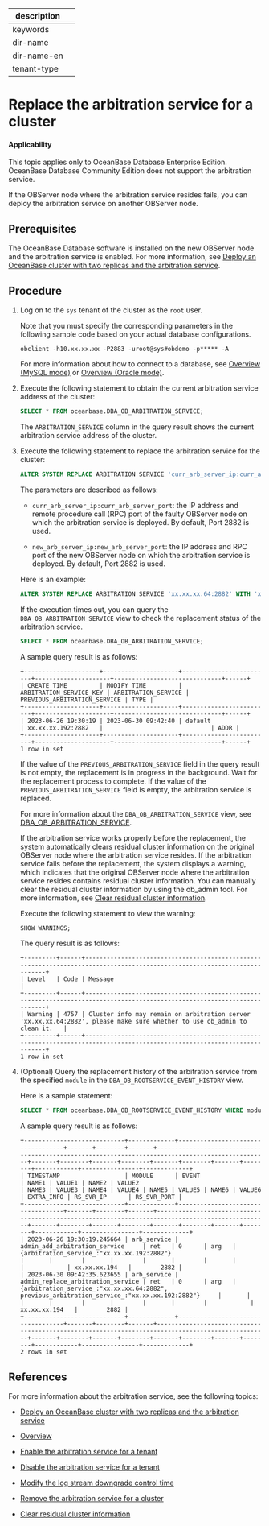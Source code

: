 |description||
|---|---|
|keywords||
|dir-name||
|dir-name-en||
|tenant-type||

# Replace the arbitration service for a cluster

<main id="notice" >
<h4>Applicability</h4>
<p>This topic applies only to OceanBase Database Enterprise Edition. OceanBase Database Community Edition does not support the arbitration service. </p>
</main>

If the OBServer node where the arbitration service resides fails, you can deploy the arbitration service on another OBServer node.

## Prerequisites

The OceanBase Database software is installed on the new OBServer node and the arbitration service is enabled. For more information, see [Deploy an OceanBase cluster with two replicas and the arbitration service](../../../400.deploy/300.deploy-oceanbase-enterprise-edition/400.deploy-through-the-command-line/200.deploy-the-oceanbase-cluster-command-line/200.deploy-the-quorum-high-availability-service.md).

## Procedure

1. Log on to the `sys` tenant of the cluster as the `root` user.

   Note that you must specify the corresponding parameters in the following sample code based on your actual database configurations.

   ```shell
   obclient -h10.xx.xx.xx -P2883 -uroot@sys#obdemo -p***** -A
   ```

   For more information about how to connect to a database, see [Overview (MySQL mode)](../../../300.develop/100.application-development-of-mysql-mode/100.connect-to-oceanbase-database-of-mysql-mode/100.connection-methods-overview-of-mysql-mode.md) or [Overview (Oracle mode)](../../../300.develop/200.application-development-of-oracle-mode/100.connect-to-oceanbase-database-of-oracle-mode/100.connection-methods-overview-of-oracle-mode.md).

2. Execute the following statement to obtain the current arbitration service address of the cluster:

   ```sql
   SELECT * FROM oceanbase.DBA_OB_ARBITRATION_SERVICE;
   ```

   The `ARBITRATION_SERVICE` column in the query result shows the current arbitration service address of the cluster.

3. Execute the following statement to replace the arbitration service for the cluster:

   ```sql
   ALTER SYSTEM REPLACE ARBITRATION SERVICE 'curr_arb_server_ip:curr_arb_server_port' WITH 'new_arb_server_ip:new_arb_server_port';
   ```

   The parameters are described as follows:

   * `curr_arb_server_ip:curr_arb_server_port`: the IP address and remote procedure call (RPC) port of the faulty OBServer node on which the arbitration service is deployed. By default, Port 2882 is used.

   * `new_arb_server_ip:new_arb_server_port`: the IP address and RPC port of the new OBServer node on which the arbitration service is deployed. By default, Port 2882 is used.

   Here is an example:

   ```sql
   ALTER SYSTEM REPLACE ARBITRATION SERVICE 'xx.xx.xx.64:2882' WITH 'xx.xx.xx.192:2882';
   ```

   If the execution times out, you can query the `DBA_OB_ARBITRATION_SERVICE` view to check the replacement status of the arbitration service.

   ```sql
   SELECT * FROM oceanbase.DBA_OB_ARBITRATION_SERVICE;
   ```

   A sample query result is as follows:

   ```shell
   +---------------------+---------------------+-------------------------+---------------------+------------------------------+------+
   | CREATE_TIME         | MODIFY_TIME         | ARBITRATION_SERVICE_KEY | ARBITRATION_SERVICE | PREVIOUS_ARBITRATION_SERVICE | TYPE |
   +---------------------+---------------------+-------------------------+---------------------+------------------------------+------+
   | 2023-06-26 19:30:19 | 2023-06-30 09:42:40 | default                 | xx.xx.xx.192:2882   |                              | ADDR |
   +---------------------+---------------------+-------------------------+---------------------+------------------------------+------+
   1 row in set
   ```

   If the value of the `PREVIOUS_ARBITRATION_SERVICE` field in the query result is not empty, the replacement is in progress in the background. Wait for the replacement process to complete. If the value of the `PREVIOUS_ARBITRATION_SERVICE` field is empty, the arbitration service is replaced.

   For more information about the `DBA_OB_ARBITRATION_SERVICE` view, see [DBA_OB_ARBITRATION_SERVICE](../../../700.reference/700.system-views/300.system-view-of-sys-tenant/200.dictionary-view-of-sys-tenant/15700.o-dba_ob_arbitration_service-of-sys-tenant.md).

   If the arbitration service works properly before the replacement, the system automatically clears residual cluster information on the original OBServer node where the arbitration service resides. If the arbitration service fails before the replacement, the system displays a warning, which indicates that the original OBServer node where the arbitration service resides contains residual cluster information. You can manually clear the residual cluster information by using the ob_admin tool. For more information, see [Clear residual cluster information](../400.arbitration-high-availability/700.clear-the-residual-information.md).

   Execute the following statement to view the warning:

   ```sql
   SHOW WARNINGS;
   ```

   The query result is as follows:

   ```shell
   +---------+------+---------------------------------------------------------------------------------------------------------------------------+
   | Level   | Code | Message                                                                                                                   |
   +---------+------+---------------------------------------------------------------------------------------------------------------------------+
   | Warning | 4757 | Cluster info may remain on arbitration server 'xx.xx.xx.64:2882', please make sure whether to use ob_admin to clean it.   |
   +---------+------+---------------------------------------------------------------------------------------------------------------------------+
   1 row in set
   ```

4. (Optional) Query the replacement history of the arbitration service from the specified `module` in the `DBA_OB_ROOTSERVICE_EVENT_HISTORY` view.

   Here is a sample statement:

   ```sql
   SELECT * FROM oceanbase.DBA_OB_ROOTSERVICE_EVENT_HISTORY WHERE module LIKE "%arb_service%";
   ```

   A sample query result is as follows:

   ```shell
   +----------------------------+-------------+-----------------------------------+-------+--------+-------+--------------------------------------------------------------------------------------------------+-------+--------+-------+--------+-------+--------+-------+--------+------------+----------------+-------------+
   | TIMESTAMP                  | MODULE      | EVENT                             | NAME1 | VALUE1 | NAME2 | VALUE2                                                                                           | NAME3 | VALUE3 | NAME4 | VALUE4 | NAME5 | VALUE5 | NAME6 | VALUE6 | EXTRA_INFO | RS_SVR_IP      | RS_SVR_PORT |
   +----------------------------+-------------+-----------------------------------+-------+--------+-------+--------------------------------------------------------------------------------------------------+-------+--------+-------+--------+-------+--------+-------+--------+------------+----------------+-------------+
   | 2023-06-26 19:30:19.245664 | arb_service | admin_add_arbitration_service     | ret   | 0      | arg   | {arbitration_service_:"xx.xx.xx.192:2882"}                                                       |       |        |       |        |       |        |       |        |            | xx.xx.xx.194   |        2882 |
   | 2023-06-30 09:42:35.623655 | arb_service | admin_replace_arbitration_service | ret   | 0      | arg   | {arbitration_service_:"xx.xx.xx.64:2882", previous_arbitration_service_:"xx.xx.xx.192:2882"}     |       |        |       |        |       |        |       |        |            | xx.xx.xx.194   |        2882 |
   +----------------------------+-------------+-----------------------------------+-------+--------+-------+--------------------------------------------------------------------------------------------------+-------+--------+-------+--------+-------+--------+-------+--------+------------+----------------+-------------+
   2 rows in set
   ```

## References

For more information about the arbitration service, see the following topics:

* [Deploy an OceanBase cluster with two replicas and the arbitration service](../../../400.deploy/300.deploy-oceanbase-enterprise-edition/400.deploy-through-the-command-line/200.deploy-the-oceanbase-cluster-command-line/200.deploy-the-quorum-high-availability-service.md)

* [Overview](../400.arbitration-high-availability/100.arbitration-service-overview.md)

* [Enable the arbitration service for a tenant](../400.arbitration-high-availability/200.enable-the-arbitration-service.md)

* [Disable the arbitration service for a tenant](../400.arbitration-high-availability/300.disable-the-arbitration-service.md)

* [Modify the log stream downgrade control time](../400.arbitration-high-availability/400.modify-the-degradation-timeout.md)

* [Remove the arbitration service for a cluster](../400.arbitration-high-availability/600.remove-the-arbitration-service.md)

* [Clear residual cluster information](../400.arbitration-high-availability/700.clear-the-residual-information.md)
